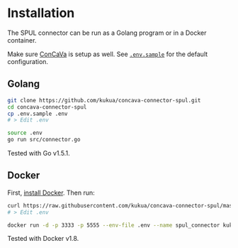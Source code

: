 # Installation

The SPUL connector can be run as a Golang program or in a Docker container.

Make sure [ConCaVa](https://github.com/kukua/concava) is setup as well.
See [`.env.sample`](https://github.com/kukua/concava-connector-spul/tree/master/.env.sample) for the default configuration.

## Golang

```bash
git clone https://github.com/kukua/concava-connector-spul.git
cd concava-connector-spul
cp .env.sample .env
# > Edit .env

source .env
go run src/connector.go
```

Tested with Go v1.5.1.

## Docker

First, [install Docker](http://docs.docker.com/engine/installation/). Then run:

```bash
curl https://raw.githubusercontent.com/kukua/concava-connector-spul/master/.env.sample > .env
# > Edit .env

docker run -d -p 3333 -p 5555 --env-file .env --name spul_connector kukuadev/concava-connector-spul
```

Tested with Docker v1.8.
